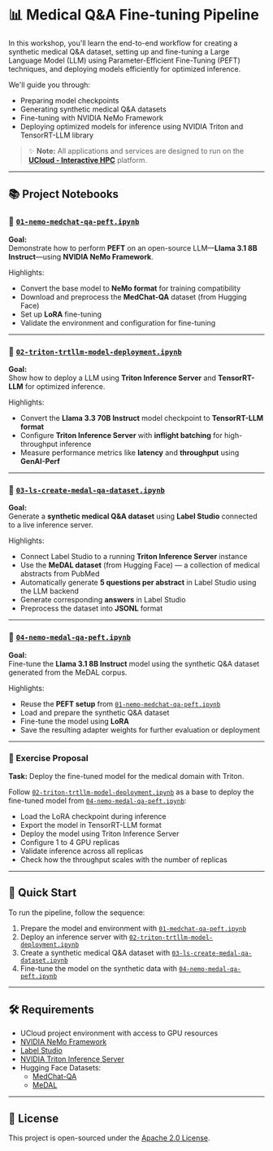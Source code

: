 # 📊 Medical Q&A Fine-tuning Pipeline

In this workshop, you'll learn the end-to-end workflow for creating a synthetic medical Q&A dataset, setting up and fine-tuning a Large Language Model (LLM) using Parameter-Efficient Fine-Tuning (PEFT) techniques, and deploying models efficiently for optimized inference.

We'll guide you through:

- Preparing model checkpoints
- Generating synthetic medical Q&A datasets
- Fine-tuning with NVIDIA NeMo Framework
- Deploying optimized models for inference using NVIDIA Triton and TensorRT-LLM library

> ✨ **Note:** All applications and services are designed to run on the **[UCloud - Interactive HPC](https://docs.cloud.sdu.dk/)** platform.

---

## 📚 Project Notebooks

### 📘 [`01-nemo-medchat-qa-peft.ipynb`](01-nemo-medchat-qa-peft.ipynb)

**Goal:**  
Demonstrate how to perform **PEFT** on an open-source LLM—**Llama 3.1 8B Instruct**—using **NVIDIA NeMo Framework**.

Highlights:
- Convert the base model to **NeMo format** for training compatibility
- Download and preprocess the **MedChat-QA** dataset (from Hugging Face)
- Set up **LoRA** fine-tuning
- Validate the environment and configuration for fine-tuning

---

### 📘 [`02-triton-trtllm-model-deployment.ipynb`](02-triton-trtllm-model-deployment.ipynb)

**Goal:**  
Show how to deploy a LLM using **Triton Inference Server** and **TensorRT-LLM** for optimized inference.

Highlights:
- Convert the **Llama 3.3 70B Instruct** model checkpoint to **TensorRT-LLM format**
- Configure **Triton Inference Server** with **inflight batching** for high-throughput inference
- Measure performance metrics like **latency** and **throughput** using **GenAI-Perf**

---

### 📘 [`03-ls-create-medal-qa-dataset.ipynb`](03-ls-create-medal-qa-dataset.ipynb)

**Goal:**  
Generate a **synthetic medical Q&A dataset** using **Label Studio** connected to a live inference server.

Highlights:
- Connect Label Studio to a running **Triton Inference Server** instance
- Use the **MeDAL dataset** (from Hugging Face) — a collection of medical abstracts from PubMed
- Automatically generate **5 questions per abstract** in Label Studio using the LLM backend
- Generate corresponding **answers** in Label Studio
- Preprocess the dataset into **JSONL** format

---

### 📘 [`04-nemo-medal-qa-peft.ipynb`](04-nemo-medal-qa-peft.ipynb)

**Goal:**  
Fine-tune the **Llama 3.1 8B Instruct** model using the synthetic Q&A dataset generated from the MeDAL corpus.

Highlights:
- Reuse the **PEFT setup** from [`01-nemo-medchat-qa-peft.ipynb`](01-nemo-medchat-qa-peft.ipynb)
- Load and prepare the synthetic Q&A dataset
- Fine-tune the model using **LoRA**
- Save the resulting adapter weights for further evaluation or deployment

---

### 🧪 Exercise Proposal

**Task:** 
Deploy the fine-tuned model for the medical domain with Triton.

Follow [`02-triton-trtllm-model-deployment.ipynb`](02-triton-trtllm-model-deployment.ipynb) as a base to deploy the fine-tuned model from [`04-nemo-medal-qa-peft.ipynb`](04-nemo-medal-qa-peft.ipynb):
- Load the LoRA checkpoint during inference
- Export the model in TensorRT-LLM format
- Deploy the model using Triton Inference Server
- Configure 1 to 4 GPU replicas
- Validate inference across all replicas
- Check how the throughput scales with the number of replicas

---

## 🚀 Quick Start

To run the pipeline, follow the sequence:
1. Prepare the model and environment with [`01-medchat-qa-peft.ipynb`](01-medchat-qa-peft.ipynb)
2. Deploy an inference server with [`02-triton-trtllm-model-deployment.ipynb`](02-triton-trtllm-model-deployment.ipynb)
3. Create a synthetic medical Q&A dataset with [`03-ls-create-medal-qa-dataset.ipynb`](03-ls-create-medal-qa-dataset.ipynb)
4. Fine-tune the model on the synthetic data with [`04-nemo-medal-qa-peft.ipynb`](04-nemo-medal-qa-peft.ipynb)

---

## 🛠️ Requirements

- UCloud project environment with access to GPU resources
- [NVIDIA NeMo Framework](https://docs.cloud.sdu.dk/Apps/nemo.html)
- [Label Studio](https://docs.cloud.sdu.dk/Apps/label-studio.html)
- [NVIDIA Triton Inference Server](https://docs.cloud.sdu.dk/Apps/triton.html)
- Hugging Face Datasets: 
    - [MedChat-QA](https://huggingface.co/datasets/ngram/medchat-qa)
    - [MeDAL](https://huggingface.co/datasets/McGill-NLP/medal)

---

## 📜 License

This project is open-sourced under the [Apache 2.0 License](LICENSE).

